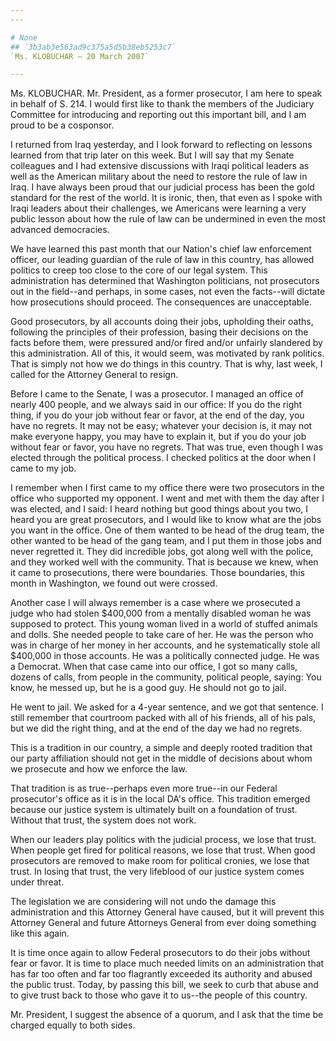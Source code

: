 ```yaml
---
---

# None
## `3b3ab3e563ad9c375a5d5b38eb5253c7`
`Ms. KLOBUCHAR — 20 March 2007`

---
```



Ms. KLOBUCHAR. Mr. President, as a former prosecutor, I am here to 
speak in behalf of S. 214. I would first like to thank the members of 
the Judiciary Committee for introducing and reporting out this 
important bill, and I am proud to be a cosponsor.

I returned from Iraq yesterday, and I look forward to reflecting on 
lessons learned from that trip later on this week. But I will say that 
my Senate colleagues and I had extensive discussions with Iraqi 
political leaders as well as the American military about the need to 
restore the rule of law in Iraq. I have always been proud that our 
judicial process has been the gold standard for the rest of the world. 
It is ironic, then, that even as I spoke with Iraqi leaders about their 
challenges, we Americans were learning a very public lesson about how 
the rule of law can be undermined in even the most advanced 
democracies.

We have learned this past month that our Nation's chief law 
enforcement officer, our leading guardian of the rule of law in this 
country, has allowed politics to creep too close to the core of our 
legal system. This administration has determined that Washington 
politicians, not prosecutors out in the field--and perhaps, in some 
cases, not even the facts--will dictate how prosecutions should 
proceed. The consequences are unacceptable.

Good prosecutors, by all accounts doing their jobs, upholding their 
oaths, following the principles of their profession, basing their 
decisions on the facts before them, were pressured and/or fired and/or 
unfairly slandered by this administration. All of this, it would seem, 
was motivated by rank politics. That is simply not how we do things in 
this country. That is why, last week, I called for the Attorney General 
to resign.

Before I came to the Senate, I was a prosecutor. I managed an office 
of nearly 400 people, and we always said in our office: If you do the 
right thing, if you do your job without fear or favor, at the end of 
the day, you have no regrets. It may not be easy; whatever your 
decision is, it may not make everyone happy, you may have to explain 
it, but if you do your job without fear or favor, you have no regrets. 
That was true, even though I was elected through the political process. 
I checked politics at the door when I came to my job.

I remember when I first came to my office there were two prosecutors 
in the office who supported my opponent. I went and met with them the 
day after I was elected, and I said: I heard nothing but good things 
about you two, I heard you are great prosecutors, and I would like to 
know what are the jobs you want in the office. One of them wanted to be 
head of the drug team, the other wanted to be head of the gang team, 
and I put them in those jobs and never regretted it. They did 
incredible jobs, got along well with the police, and they worked well 
with the community. That is because we knew, when it came to 
prosecutions, there were boundaries. Those boundaries, this month in 
Washington, we found out were crossed.

Another case I will always remember is a case where we prosecuted a 
judge who had stolen $400,000 from a mentally disabled woman he was 
supposed to protect. This young woman lived in a world of stuffed 
animals and dolls. She needed people to take care of her. He was the 
person who was in charge of her money in her accounts, and he 
systematically stole all $400,000 in those accounts. He was a 
politically connected judge. He was a Democrat. When that case came 
into our office, I got so many calls, dozens of calls, from people in 
the community, political people, saying: You know, he messed up, but he 
is a good guy. He should not go to jail.

He went to jail. We asked for a 4-year sentence, and we got that 
sentence. I still remember that courtroom packed with all of his 
friends, all of his pals, but we did the right thing, and at the end of 
the day we had no regrets.

This is a tradition in our country, a simple and deeply rooted 
tradition that our party affiliation should not get in the middle of 
decisions about whom we prosecute and how we enforce the law.


That tradition is as true--perhaps even more true--in our Federal 
prosecutor's office as it is in the local DA's office. This tradition 
emerged because our justice system is ultimately built on a foundation 
of trust. Without that trust, the system does not work.

When our leaders play politics with the judicial process, we lose 
that trust. When people get fired for political reasons, we lose that 
trust. When good prosecutors are removed to make room for political 
cronies, we lose that trust. In losing that trust, the very lifeblood 
of our justice system comes under threat.

The legislation we are considering will not undo the damage this 
administration and this Attorney General have caused, but it will 
prevent this Attorney General and future Attorneys General from ever 
doing something like this again.

It is time once again to allow Federal prosecutors to do their jobs 
without fear or favor. It is time to place much needed limits on an 
administration that has far too often and far too flagrantly exceeded 
its authority and abused the public trust. Today, by passing this bill, 
we seek to curb that abuse and to give trust back to those who gave it 
to us--the people of this country.

Mr. President, I suggest the absence of a quorum, and I ask that the 
time be charged equally to both sides.